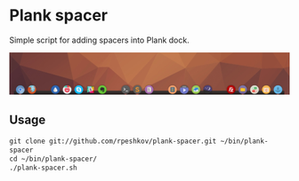 # Plank spacer
Simple script for adding spacers into Plank dock.

![Plank spacers](screenshot.png)

## Usage

    git clone git://github.com/rpeshkov/plank-spacer.git ~/bin/plank-spacer
    cd ~/bin/plank-spacer/
    ./plank-spacer.sh
